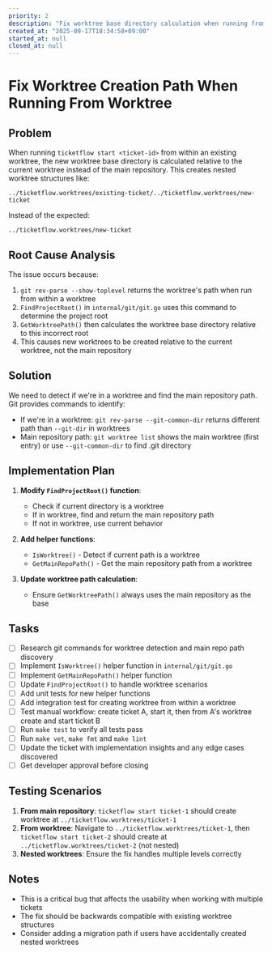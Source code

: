 ```yaml
---
priority: 2
description: "Fix worktree base directory calculation when running from within a worktree"
created_at: "2025-09-17T18:34:58+09:00"
started_at: null
closed_at: null
---
```


# Fix Worktree Creation Path When Running From Worktree

## Problem

When running `ticketflow start <ticket-id>` from within an existing worktree, the new worktree base directory is calculated relative to the current worktree instead of the main repository. This creates nested worktree structures like:

```
../ticketflow.worktrees/existing-ticket/../ticketflow.worktrees/new-ticket
```

Instead of the expected:
```
../ticketflow.worktrees/new-ticket
```

## Root Cause Analysis

The issue occurs because:
1. `git rev-parse --show-toplevel` returns the worktree's path when run from within a worktree
2. `FindProjectRoot()` in `internal/git/git.go` uses this command to determine the project root
3. `GetWorktreePath()` then calculates the worktree base directory relative to this incorrect root
4. This causes new worktrees to be created relative to the current worktree, not the main repository

## Solution

We need to detect if we're in a worktree and find the main repository path. Git provides commands to identify:
- If we're in a worktree: `git rev-parse --git-common-dir` returns different path than `--git-dir` in worktrees
- Main repository path: `git worktree list` shows the main worktree (first entry) or use `--git-common-dir` to find .git directory

## Implementation Plan

1. **Modify `FindProjectRoot()` function**:
   - Check if current directory is a worktree
   - If in worktree, find and return the main repository path
   - If not in worktree, use current behavior

2. **Add helper functions**:
   - `IsWorktree()` - Detect if current path is a worktree
   - `GetMainRepoPath()` - Get the main repository path from a worktree

3. **Update worktree path calculation**:
   - Ensure `GetWorktreePath()` always uses the main repository as the base

## Tasks

- [ ] Research git commands for worktree detection and main repo path discovery
- [ ] Implement `IsWorktree()` helper function in `internal/git/git.go`
- [ ] Implement `GetMainRepoPath()` helper function
- [ ] Update `FindProjectRoot()` to handle worktree scenarios
- [ ] Add unit tests for new helper functions
- [ ] Add integration test for creating worktree from within a worktree
- [ ] Test manual workflow: create ticket A, start it, then from A's worktree create and start ticket B
- [ ] Run `make test` to verify all tests pass
- [ ] Run `make vet`, `make fmt` and `make lint`
- [ ] Update the ticket with implementation insights and any edge cases discovered
- [ ] Get developer approval before closing

## Testing Scenarios

1. **From main repository**: `ticketflow start ticket-1` should create worktree at `../ticketflow.worktrees/ticket-1`
2. **From worktree**: Navigate to `../ticketflow.worktrees/ticket-1`, then `ticketflow start ticket-2` should create at `../ticketflow.worktrees/ticket-2` (not nested)
3. **Nested worktrees**: Ensure the fix handles multiple levels correctly

## Notes

- This is a critical bug that affects the usability when working with multiple tickets
- The fix should be backwards compatible with existing worktree structures
- Consider adding a migration path if users have accidentally created nested worktrees